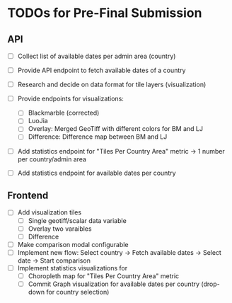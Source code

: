 # TODOs for Pre-Final Submission

## API

- [ ] Collect list of available dates per admin area (country)
- [ ] Provide API endpoint to fetch available dates of a country
- [ ] Research and decide on data format for tile layers (visualization)
- [ ] Provide endpoints for visualizations:
    - [ ] Blackmarble (corrected)
    - [ ] LuoJia
    - [ ] Overlay: Merged GeoTiff with different colors for BM and LJ
    - [ ] Difference: Difference map between BM and LJ
- [ ] Add statistics endpoint for "Tiles Per Country Area" metric &rarr; 1 number per country/admin area
- [ ] Add statistics endpoint for available dates per country


## Frontend

- [ ] Add visualization tiles
    - [ ] Single geotiff/scalar data variable
    - [ ] Overlay two varaibles
    - [ ] Difference
- [ ] Make comparison modal configurable
- [ ] Implement new flow: Select country &rarr; Fetch available dates &rarr; Select date &rarr; Start comparison
- [ ] Implement statistics visualizations for
    - [ ] Choropleth map for "Tiles Per Country Area" metric
    - [ ] Commit Graph visualization for available dates per country (drop-down for country selection)
